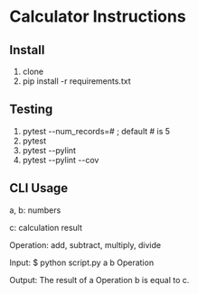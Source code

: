 # Calculator Instructions

## Install

1. clone
2. pip install -r requirements.txt

## Testing

1. pytest --num_records=# ; default # is 5
2. pytest
3. pytest --pylint
4. pytest --pylint --cov

## CLI Usage
a, b: numbers

c: calculation result

Operation: add, subtract, multiply, divide

Input: $ python script.py a b Operation

Output: The result of a Operation b is equal to c.
